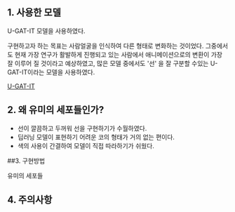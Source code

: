 ## 1. 사용한 모델 

U-GAT-IT 모델을 사용하였다. 

구현하고자 하는 목표는 사람얼굴을 인식하여 다른 형태로 변화하는 것이었다. 그중에서도 현재 가장 연구가 활발하게 진행되고 있는 사람에서 애니메이션으로의 변환이 가장 잘 이루어 질 것이라고 예상하였고, 많은 모델 중에서도 '선' 을 잘 구분할 수있는 U-GAT-IT이라는 모델을 사용하였다. 

[U-GAT-IT](https://github.com/znxlwm/UGATIT-pytorch)

## 2. 왜 유미의 세포들인가?

-  선이 깔끔하고 두꺼워 선을 구현하기가 수월하였다. 
-  딥러닝 모델이 표현하기 어려운 코의 형태가 거의 없는 편이다. 
-  색의 사용이 간결하여 모델이 직접 따라하기가 쉬웠다. 

##3. 구현방법

유미의 세포들

## 4. 주의사항